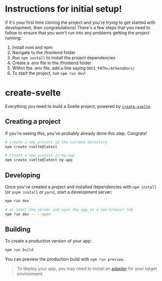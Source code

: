 # Instructions for initial setup!

If it's your first time cloning the project and you're trying to get started with development, then congratulations! There's a few steps that you need to follow to ensure that you won't run into any problems getting the project running:

1. Install nvm and npm
2. Navigate to the /frontend folder
3. Run `npm install` to install the project dependencies
4. Create a .env file in the /frontend folder
5. Within the .env file, add a line saying `DOCS_PATH=/AthenaDocs/`
6. To start the project, run `npm run dev`!

# create-svelte

Everything you need to build a Svelte project, powered by [`create-svelte`](https://github.com/sveltejs/kit/tree/master/packages/create-svelte).

## Creating a project

If you're seeing this, you've probably already done this step. Congrats!

```bash
# create a new project in the current directory
npm create svelte@latest

# create a new project in my-app
npm create svelte@latest my-app
```

## Developing

Once you've created a project and installed dependencies with `npm install` (or `pnpm install` or `yarn`), start a development server:

```bash
npm run dev

# or start the server and open the app in a new browser tab
npm run dev -- --open
```

## Building

To create a production version of your app:

```bash
npm run build
```

You can preview the production build with `npm run preview`.

> To deploy your app, you may need to install an [adapter](https://kit.svelte.dev/docs/adapters) for your target environment.
